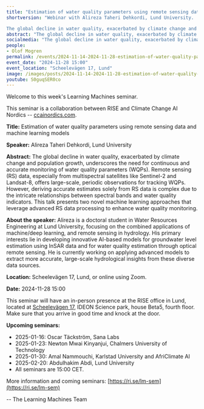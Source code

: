 ```yaml
---
title: "Estimation of water quality parameters using remote sensing data and machine learning models"
shortversion: "Webinar with Alireza Taheri Dehkordi, Lund University. 

The global decline in water quality, exacerbated by climate change and population growth, underscores the need for continuous and accurate monitoring of water quality parameters (WQPs). Remote sensing (RS) data, especially from multispectral satellites like Sentinel-2 and Landsat-8, offers large-scale, periodic observations for tracking WQPs. However, deriving accurate estimates solely from RS data is complex due to the intricate relationships between spectral bands and water quality indicators. This talk presents two novel machine learning approaches that leverage advanced RS data processing to enhance water quality monitoring."
abstract: "The global decline in water quality, exacerbated by climate change and population growth, underscores the need for continuous and accurate monitoring of water quality parameters (WQPs). Remote sensing (RS) data, especially from multispectral satellites like Sentinel-2 and Landsat-8, offers large-scale, periodic observations for tracking WQPs. However, deriving accurate estimates solely from RS data is complex due to the intricate relationships between spectral bands and water quality indicators. This talk presents two novel machine learning approaches that leverage advanced RS data processing to enhance water quality monitoring."
socialmedia: "The global decline in water quality, exacerbated by climate change and population growth, underscores the need for continuous and accurate monitoring of water quality parameters (WQPs). Remote sensing (RS) data, especially from multispectral satellites like Sentinel-2 and Landsat-8, offers large-scale, periodic observations for tracking WQPs. However, deriving accurate estimates solely from RS data is complex due to the intricate relationships between spectral bands and water quality indicators. This talk presents two novel machine learning approaches that leverage advanced RS data processing to enhance water quality monitoring."
people:
- Olof Mogren
permalink: /events/2024-11-14-2024-11-28-estimation-of-water-quality-parameters-using
event_date: "2024-11-28 15:00"
event_location: "Scheelevägen 17, Lund"
image: /images/posts/2024-11-14-2024-11-28-estimation-of-water-quality-parameters-using.jpg
youtube: S0guqSER0co
--- 
```

Welcome to this week's Learning Machines seminar.

This seminar is a collaboration between RISE and Climate Change AI Nordics -- [ccainordics.com](https://ccainordics.com/).

**Title:** Estimation of water quality parameters using remote sensing data and machine learning models

**Speaker:** Alireza Taheri Dehkordi, Lund University

**Abstract:** The global decline in water quality, exacerbated by climate change and population growth, underscores the need for continuous and accurate monitoring of water quality parameters (WQPs). Remote sensing (RS) data, especially from multispectral satellites like Sentinel-2 and Landsat-8, offers large-scale, periodic observations for tracking WQPs. However, deriving accurate estimates solely from RS data is complex due to the intricate relationships between spectral bands and water quality indicators. This talk presents two novel machine learning approaches that leverage advanced RS data processing to enhance water quality monitoring.

**About the speaker:** Alireza is a doctoral student in Water Resources Engineering at Lund University, focusing on the combined applications of machine/deep learning, and remote sensing in hydrology. His primary interests lie in developing innovative AI-based models for groundwater level estimation using InSAR data and for water quality estimation through optical remote sensing. He is currently working on applying advanced models to extract more accurate, large-scale hydrological insights from these diverse data sources.

**Location:** Scheelevägen 17, Lund, or online using Zoom.

**Date:** 2024-11-28 15:00




This seminar will have an in-person presence at the RISE office in Lund, located at [Scheelevägen 17](https://maps.app.goo.gl/6uW4R8HYKZgwxe9L7), IDEON Science park, house Beta5, fourth floor. Make sure that you arrive in good time and knock at the door.


**Upcoming seminars:**

* 2025-01-16: Oscar Täckström, Sana Labs
* 2025-01-23: Newton Mwai Kinyanjui, Chalmers University of Technology
* 2025-01-30: Amal Nammouchi, Karlstad University and AfriClimate AI
* 2025-02-20: Abdulhakim Abdi, Lund University
* All seminars are 15:00 CET.

More information and coming seminars: [https://ri.se/lm-sem](https://ri.se/lm-sem)

-- The Learning Machines Team

